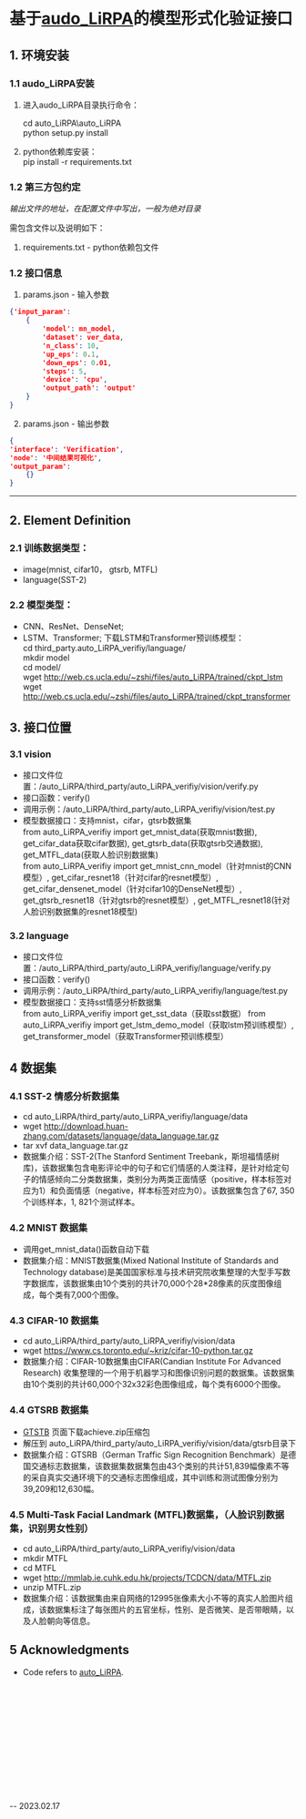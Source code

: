 # 基于[audo_LiRPA](https://github.com/Verified-Intelligence/auto_LiRPA)的模型形式化验证接口

## 1. 环境安装

### 1.1 audo_LiRPA安装

1. 进入audo_LiRPA目录执行命令：

    cd auto_LiRPA\auto_LiRPA  
    python setup.py install  

2. python依赖库安装：  
   pip install -r requirements.txt
   


### 1.2 第三方包约定

*输出文件的地址，在配置文件中写出，一般为绝对目录*

需包含文件以及说明如下：
1. requirements.txt - python依赖包文件


### 1.2 接口信息
1. params.json - 输入参数

```json = 
{'input_param': 
    {
        'model': mn_model,
        'dataset': ver_data,
        'n_class': 10,
        'up_eps': 0.1,
        'down_eps': 0.01,
        'steps': 5,
        'device': 'cpu',
        'output_path': 'output'
    }
}
```

2. params.json - 输出参数

```json = 
{
'interface': 'Verification',
'node': '中间结果可视化', 
'output_param': 
    {}
}
```

---
## 2. Element Definition

### 2.1 训练数据类型：
- image(mnist, cifar10， gtsrb, MTFL)
- language(SST-2)

### 2.2 模型类型：
- CNN、ResNet、DenseNet;
- LSTM、Transformer;
下载LSTM和Transformer预训练模型：  
cd third_party.auto_LiRPA_verifiy/language/  
mkdir model  
cd model/  
wget http://web.cs.ucla.edu/~zshi/files/auto_LiRPA/trained/ckpt_lstm  
wget http://web.cs.ucla.edu/~zshi/files/auto_LiRPA/trained/ckpt_transformer  



## 3. 接口位置
### 3.1 vision
- 接口文件位置：/auto_LiRPA/third_party/auto_LiRPA_verifiy/vision/verify.py
- 接口函数：verify()
- 调用示例：/auto_LiRPA/third_party/auto_LiRPA_verifiy/vision/test.py
- 模型数据接口：支持mnist，cifar，gtsrb数据集   
from auto_LiRPA_verifiy import get_mnist_data(获取mnist数据), get_cifar_data获取cifar数据), get_gtsrb_data(获取gtsrb交通数据), get_MTFL_data(获取人脸识别数据集)  
from auto_LiRPA_verifiy import get_mnist_cnn_model（针对mnist的CNN模型）, get_cifar_resnet18（针对cifar的resnet模型）, get_cifar_densenet_model（针对cifar10的DenseNet模型）, get_gtsrb_resnet18（针对gtsrb的resnet模型）, get_MTFL_resnet18(针对人脸识别数据集的resnet18模型)


### 3.2 language
- 接口文件位置：/auto_LiRPA/third_party/auto_LiRPA_verifiy/language/verify.py
- 接口函数：verify()
- 调用示例：/auto_LiRPA/third_party/auto_LiRPA_verifiy/language/test.py
- 模型数据接口：支持sst情感分析数据集   
from auto_LiRPA_verifiy import get_sst_data（获取sst数据）
from auto_LiRPA_verifiy import get_lstm_demo_model（获取lstm预训练模型）, get_transformer_model（获取Transformer预训练模型）


## 4 数据集
### 4.1 SST-2 情感分析数据集
- cd auto_LiRPA/third_party/auto_LiRPA_verifiy/language/data
- wget http://download.huan-zhang.com/datasets/language/data_language.tar.gz
- tar xvf data_language.tar.gz 
- 数据集介绍：SST-2(The Stanford Sentiment Treebank，斯坦福情感树库)，该数据集包含电影评论中的句子和它们情感的人类注释，是针对给定句子的情感倾向二分类数据集，类别分为两类正面情感（positive，样本标签对应为1）和负面情感（negative，样本标签对应为0）。该数据集包含了67, 350个训练样本，1, 821个测试样本。

### 4.2 MNIST 数据集
- 调用get_mnist_data()函数自动下载
- 数据集介绍：MNIST数据集(Mixed National Institute of Standards and Technology database)是美国国家标准与技术研究院收集整理的大型手写数字数据库，该数据集由10个类别的共计70,000个28*28像素的灰度图像组成，每个类有7,000个图像。

### 4.3 CIFAR-10 数据集
- cd auto_LiRPA/third_party/auto_LiRPA_verifiy/vision/data
- wget https://www.cs.toronto.edu/~kriz/cifar-10-python.tar.gz
- 数据集介绍：CIFAR-10数据集由CIFAR(Candian Institute For Advanced Research) 收集整理的一个用于机器学习和图像识别问题的数据集。该数据集由10个类别的共计60,000个32x32彩色图像组成，每个类有6000个图像。

### 4.4 GTSRB 数据集
- [GTSTB](https://www.kaggle.com/meowmeowmeowmeowmeow/gtsrb-german-traffic-sign?select=Train) 页面下载achieve.zip压缩包
- 解压到 auto_LiRPA/third_party/auto_LiRPA_verifiy/vision/data/gtsrb目录下
- 数据集介绍：GTSRB（German Traffic Sign Recognition Benchmark）是德国交通标志数据集，该数据集数据集包由43个类别的共计51,839幅像素不等的采自真实交通环境下的交通标志图像组成，其中训练和测试图像分别为39,209和12,630幅。

### 4.5 Multi-Task Facial Landmark (MTFL)数据集，（人脸识别数据集，识别男女性别）
- cd auto_LiRPA/third_party/auto_LiRPA_verifiy/vision/data
- mkdir MTFL
- cd MTFL
- wget http://mmlab.ie.cuhk.edu.hk/projects/TCDCN/data/MTFL.zip
- unzip MTFL.zip
- 数据集介绍：该数据集由来自网络的12995张像素大小不等的真实人脸图片组成，该数据集标注了每张图片的五官坐标，性别、是否微笑、是否带眼睛，以及人脸朝向等信息。

## 5 Acknowledgments

- Code refers to [auto_LiRPA](https://github.com/Verified-Intelligence/auto_LiRPA).

<br><br><br><br><br><br><br><br><br><br><br><br>
-- 2023.02.17
